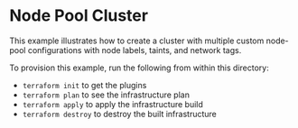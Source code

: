 # Node Pool Cluster

This example illustrates how to create a cluster with multiple custom node-pool configurations with node labels, taints, and network tags.

[^]: (autogen_docs_start)

[^]: (autogen_docs_end)

To provision this example, run the following from within this directory:
- `terraform init` to get the plugins
- `terraform plan` to see the infrastructure plan
- `terraform apply` to apply the infrastructure build
- `terraform destroy` to destroy the built infrastructure
